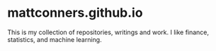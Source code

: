 # mattconners.github.io
This is my collection of repositories, writings and work.  I like finance, statistics, and machine learning.

